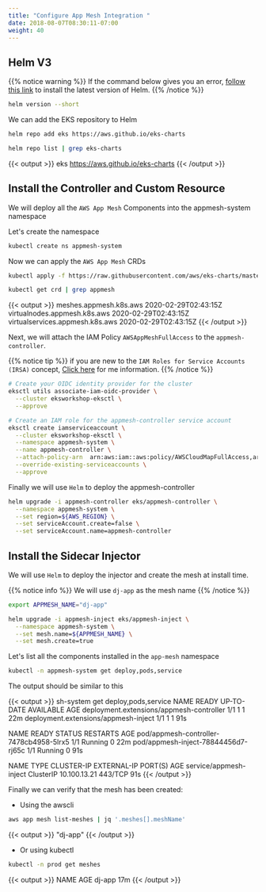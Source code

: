```yaml
---
title: "Configure App Mesh Integration "
date: 2018-08-07T08:30:11-07:00
weight: 40
---
```


## Helm V3

{{% notice warning %}}
If the command below gives you an error, [follow this link](/beginner/060_helm/helm_intro/install/) to install the latest version of Helm.
{{% /notice %}}

```bash
helm version --short
```

We can add the EKS repository to Helm

```bash
helm repo add eks https://aws.github.io/eks-charts

helm repo list | grep eks-charts
```

{{< output >}}
eks     https://aws.github.io/eks-charts
{{< /output >}}

## Install the Controller and Custom Resource

We will deploy all the `AWS App Mesh` Components into the appmesh-system namespace

Let's create the namespace

```bash
kubectl create ns appmesh-system
```

Now we can apply the `AWS App Mesh` CRDs

```bash
kubectl apply -f https://raw.githubusercontent.com/aws/eks-charts/master/stable/appmesh-controller/crds/crds.yaml

kubectl get crd | grep appmesh
```

{{< output >}}
meshes.appmesh.k8s.aws             2020-02-29T02:43:15Z
virtualnodes.appmesh.k8s.aws       2020-02-29T02:43:15Z
virtualservices.appmesh.k8s.aws    2020-02-29T02:43:15Z
{{< /output >}}

Next, we will attach the IAM Policy `AWSAppMeshFullAccess` to the `appmesh-controller`.

{{% notice tip %}}
if you are new to the `IAM Roles for Service Accounts (IRSA)` concept, [Click here](/beginner/110_irsa/) for me information.
{{% /notice %}}

```bash
# Create your OIDC identity provider for the cluster
eksctl utils associate-iam-oidc-provider \
  --cluster eksworkshop-eksctl \
  --approve

# Create an IAM role for the appmesh-controller service account
eksctl create iamserviceaccount \
  --cluster eksworkshop-eksctl \
  --namespace appmesh-system \
  --name appmesh-controller \
  --attach-policy-arn  arn:aws:iam::aws:policy/AWSCloudMapFullAccess,arn:aws:iam::aws:policy/AWSAppMeshFullAccess \
  --override-existing-serviceaccounts \
  --approve
```

Finally we will use `Helm` to deploy the appmesh-controller

```bash
helm upgrade -i appmesh-controller eks/appmesh-controller \
  --namespace appmesh-system \
  --set region=${AWS_REGION} \
  --set serviceAccount.create=false \
  --set serviceAccount.name=appmesh-controller
```

## Install the Sidecar Injector

We will use `Helm` to deploy the injector and create the mesh at install time.

{{% notice info %}}
We will use `dj-app` as the mesh name
{{% /notice %}}

```bash
export APPMESH_NAME="dj-app"

helm upgrade -i appmesh-inject eks/appmesh-inject \
  --namespace appmesh-system \
  --set mesh.name=${APPMESH_NAME} \
  --set mesh.create=true
```

Let's list all the components installed in the `app-mesh` namespace

```bash
kubectl -n appmesh-system get deploy,pods,service
```

The output should be similar to this

{{< output >}}
sh-system get deploy,pods,service
NAME                                       READY   UP-TO-DATE   AVAILABLE   AGE
deployment.extensions/appmesh-controller   1/1     1            1           22m
deployment.extensions/appmesh-inject       1/1     1            1           91s

NAME                                      READY   STATUS    RESTARTS   AGE
pod/appmesh-controller-7478cb4958-5lrx5   1/1     Running   0          22m
pod/appmesh-inject-78844456d7-rj65c       1/1     Running   0          91s

NAME                     TYPE        CLUSTER-IP     EXTERNAL-IP   PORT(S)   AGE
service/appmesh-inject   ClusterIP   10.100.13.21   <none>        443/TCP   91s
{{< /output >}}

Finally we can verify that the mesh has been created:

* Using the awscli

```bash
aws app mesh list-meshes | jq '.meshes[].meshName'
```

{{< output >}}
"dj-app"
{{< /output >}}

* Or using kubectl

```bash
kubectl -n prod get meshes
```

{{< output >}}
NAME     AGE
dj-app   17m
{{< /output >}}
